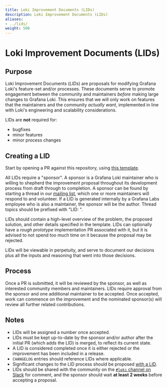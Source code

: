 ```yaml
---
title: Loki Improvement Documents (LIDs)
description: Loki Improvement Documents (LIDs)
aliases: 
- ../lids/
weight: 500
---
```


# Loki Improvement Documents (LIDs)

## Purpose

Loki Improvement Documents (_LIDs_) are proposals for modifying Grafana Loki's feature-set and/or processes. These documents serve to promote engagement between the community and maintainers _before_ making large changes to Grafana Loki. This ensures that we will only work on features that the maintainers and the community _actually want_, implemented in line with Loki's engineering and scalability considerations.

LIDs are **not** required for:

- bugfixes
- minor features
- minor process changes

## Creating a LID

Start by opening a PR against this repository, using [this template](https://github.com/grafana/loki/blob/main/docs/sources/lids/template.md).

All LIDs require a "sponsor". A sponsor is a Grafana Loki maintainer who is willing to shepherd the improvement proposal throughout its development process from draft through to completion. A sponsor can be found by starting a thread in our [mailing list](https://groups.google.com/forum/#!forum/lokiproject), which one or more maintainers will respond to and volunteer. If a LID is generated internally by a Grafana Labs employee who is also a maintainer, the sponsor will be the author. Thread topics should be prefixed with "LID: ".

LIDs should contain a high-level overview of the problem, the proposed solution, and other details specified in the template. LIDs can optionally have a _rough prototype_ implementation PR associated with it, but it is advised to not spend too much time on it because the proposal may be rejected.

LIDs will be viewable in perpetuity, and serve to document our decisions plus all the inputs and reasoning that went into those decisions.

## Process

Once a PR is submitted, it will be reviewed by the sponsor, as well as interested community members and maintainers. LIDs require approval from the sponsor and one additional maintainer to be accepted. Once accepted, work can commence on the improvement and the nominated sponsor(s) will review all further related contributions.

## Notes

- LIDs will be assigned a number once accepted.
- LIDs must be kept up-to-date by the sponsor and/or author after the initial PR (which adds the LID) is merged, to reflect its current state.
- A LID is considered completed once it is either rejected or the improvement has been included in a release.
- `CHANGELOG` entries should reference LIDs where applicable.
- Significant changes to the LID process should be proposed [with a LID](https://www.google.com/search?q=recursion).
- LIDs should be shared with the community on the [`#loki` channel on Slack](https://slack.grafana.com) for comment, and the sponsor should wait **at least 2 weeks** before accepting a proposal.
